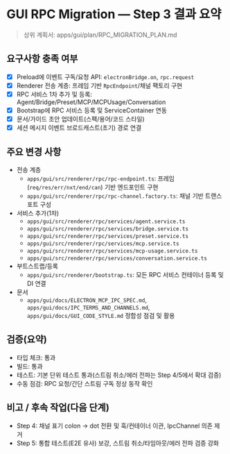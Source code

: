 # GUI RPC Migration — Step 3 결과 요약

> 상위 계획서: apps/gui/plan/RPC_MIGRATION_PLAN.md

## 요구사항 충족 여부

- [x] Preload에 이벤트 구독/요청 API: `electronBridge.on`, `rpc.request`
- [x] Renderer 전송 계층: 프레임 기반 `RpcEndpoint`/채널 팩토리 구현
- [x] RPC 서비스 1차 추가 및 등록: Agent/Bridge/Preset/MCP/MCPUsage/Conversation
- [x] Bootstrap에 RPC 서비스 등록 및 ServiceContainer 연동
- [x] 문서/가이드 초안 업데이트(스펙/용어/코드 스타일)
- [x] 세션 메시지 이벤트 브로드캐스트(초기) 경로 연결

## 주요 변경 사항

- 전송 계층
  - `apps/gui/src/renderer/rpc/rpc-endpoint.ts`: 프레임(`req/res/err/nxt/end/can`) 기반 엔드포인트 구현
  - `apps/gui/src/renderer/rpc/rpc-channel.factory.ts`: 채널 기반 트랜스포트 구성
- 서비스 추가(1차)
  - `apps/gui/src/renderer/rpc/services/agent.service.ts`
  - `apps/gui/src/renderer/rpc/services/bridge.service.ts`
  - `apps/gui/src/renderer/rpc/services/preset.service.ts`
  - `apps/gui/src/renderer/rpc/services/mcp.service.ts`
  - `apps/gui/src/renderer/rpc/services/mcp-usage.service.ts`
  - `apps/gui/src/renderer/rpc/services/conversation.service.ts`
- 부트스트랩/등록
  - `apps/gui/src/renderer/bootstrap.ts`: 모든 RPC 서비스 컨테이너 등록 및 DI 연결
- 문서
  - `apps/gui/docs/ELECTRON_MCP_IPC_SPEC.md`, `apps/gui/docs/IPC_TERMS_AND_CHANNELS.md`, `apps/gui/docs/GUI_CODE_STYLE.md` 정합성 점검 및 활용

## 검증(요약)

- 타입 체크: 통과
- 빌드: 통과
- 테스트: 기본 단위 테스트 통과(스트림 취소/에러 전파는 Step 4/5에서 확대 검증)
- 수동 점검: RPC 요청/간단 스트림 구독 정상 동작 확인

## 비고 / 후속 작업(다음 단계)

- Step 4: 채널 표기 colon → dot 전환 및 훅/컨테이너 이관, IpcChannel 의존 제거
- Step 5: 통합 테스트(E2E 유사) 보강, 스트림 취소/타임아웃/에러 전파 검증 강화
